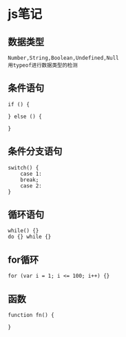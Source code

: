 <h1>js笔记</h1>

## 数据类型

```
Number,String,Boolean,Undefined,Null
用typeof进行数据类型的检测
```

## 条件语句

```
if () {

} else () {

}
```

## 条件分支语句

```
switch() {
    case 1:
    break;
    case 2:
}
```

## 循环语句

```
while() {}
do {} while {}
```

## for循环

```
for (var i = 1; i <= 100; i++) {}
```

## 函数

```
function fn() {
    
}
```

